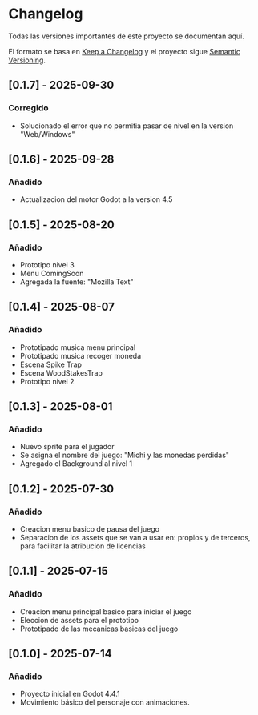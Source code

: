 # Changelog

Todas las versiones importantes de este proyecto se documentan aquí.

El formato se basa en [Keep a Changelog](https://keepachangelog.com/es-ES/1.0.0/)
y el proyecto sigue [Semantic Versioning](https://semver.org/lang/es/).


## [0.1.7] - 2025-09-30
### Corregido
- Solucionado el error que no permitia pasar de nivel en la version "Web/Windows" 

## [0.1.6] - 2025-09-28
### Añadido
- Actualizacion del motor Godot a la version 4.5

## [0.1.5] - 2025-08-20
### Añadido
- Prototipo nivel 3
- Menu ComingSoon
- Agregada la fuente: "Mozilla Text"

## [0.1.4] - 2025-08-07
### Añadido
- Prototipado musica menu principal
- Prototipado musica recoger moneda
- Escena Spike Trap
- Escena WoodStakesTrap
- Prototipo nivel 2

## [0.1.3] - 2025-08-01
### Añadido
- Nuevo sprite para el jugador
- Se asigna el nombre del juego: "Michi y las monedas perdidas"
- Agregado el Background al nivel 1 

## [0.1.2] - 2025-07-30
### Añadido
- Creacion menu basico de pausa del juego
- Separacion de los assets que se van a usar en: propios y de terceros, para facilitar la atribucion de licencias
 
## [0.1.1] - 2025-07-15
### Añadido
- Creacion menu principal basico para iniciar el juego
- Eleccion de assets para el prototipo
- Prototipado de las mecanicas basicas del juego

## [0.1.0] - 2025-07-14
### Añadido
- Proyecto inicial en Godot 4.4.1
- Movimiento básico del personaje con animaciones.
